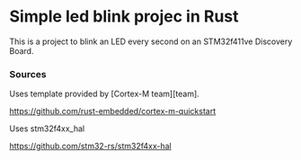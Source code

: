 # Simple led blink projec in Rust

This is a project to blink an LED every second on an STM32f411ve Discovery Board.


### Sources

Uses template provided by [Cortex-M team][team].

https://github.com/rust-embedded/cortex-m-quickstart

Uses stm32f4xx_hal 

https://github.com/stm32-rs/stm32f4xx-hal

